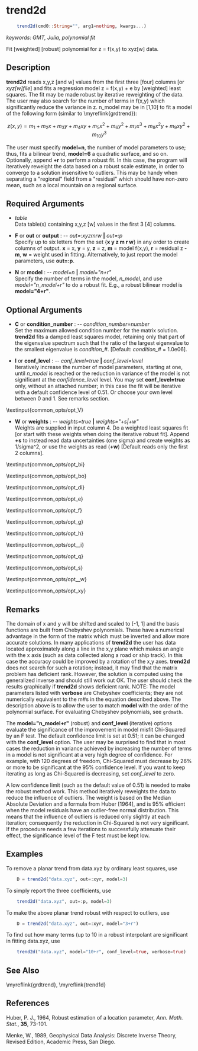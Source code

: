 # trend2d

```julia
	trend2d(cmd0::String="", arg1=nothing, kwargs...)
```

*keywords: GMT, Julia, polynomial fit*

Fit [weighted] [robust] polynomial for z = f(x,y) to xyz[w] data.

Description
-----------

**trend2d** reads x,y,z [and w] values from the first three [four] columns [or *xyz[w]file*]
and fits a regression model z = f(x,y) + e by [weighted] least squares. The fit may be made
robust by iterative reweighting of the data. The user may also search for the number of terms
in f(x,y) which significantly reduce the variance in z. n\_model may be in [1,10] to fit a
model of the following form (similar to \myreflink{grdtrend}):


$$z(x,y) = m_1 + m_{2}x + m_{3}y + m_{4}xy + m_{5}x^2 + m_{6}y^2 + m_{7}x^3 +
  m_{8}x^{2}y + m_{9}xy^2 + m_{10}y^3$$

The user must specify **model=n**, the number of model parameters to use; thus, fits a bilinear
trend, **model=6** a quadratic surface, and so on. Optionally, append **+r** to perform a robust
fit. In this case, the program will iteratively reweight the data based on a robust scale estimate,
in order to converge to a solution insensitive to outliers. This may be handy when separating a
"regional" field from a "residual" which should have non-zero mean, such as a local mountain on
a regional surface.

Required Arguments
------------------

- *table*\
    Data table(s) containing x,y,z [w] values in the first 3 [4] columns.

- **F** or **out** or **output** : -- *out=:xyzmrw* **|** *out=:p*\
    Specify up to six letters from the set {**x y z m r w**} in any order to create columns of output.
    **x** = x, **y** = y, **z** = z, **m** = model f(x,y), **r** = residual z - **m**,
    **w** = weight used in fitting. Alternatively, to just report the model parameters, use **out=:p**.

- **N** or **model** : -- *model=n* **|** *model="n+r"*\
    Specify the number of terms in the model, *n\_model*, and use *model="n_model+r"*
    to do a robust fit. E.g., a robust bilinear model is **model="4+r"**.

Optional Arguments
------------------

- **C** or **condition_number** : -- *condition\_number=number*\
    Set the maximum allowed condition number for the matrix solution. **trend2d** fits a
    damped least squares model, retaining only that part of the eigenvalue spectrum such
    that the ratio of the largest eigenvalue to the smallest eigenvalue is *condition\_#*.
    [Default: *condition\_#* = 1.0e06].

- **I** or **conf_level** : -- *conf\_level=true* **|** *conf\_level=level*\
    Iteratively increase the number of model parameters, starting at one, until *n\_model* is
    reached or the reduction in variance of the model is not significant at the *confidence\_level*
    level. You may set **conf_level=true** only, without an attached number; in this case the
    fit will be iterative with a default confidence level of 0.51. Or choose your own level
    between 0 and 1. See remarks section.

\textinput{common_opts/opt_V}

- **W** or **weights** : -- *weights=true* **|** *weights="+s|+w"*\
    Weights are supplied in input column 4. Do a weighted least squares fit [or start with
    these weights when doing the iterative robust fit]. Append **+s** to instead read data
    uncertainties (one sigma) and create weights as 1/sigma^2, or use the weights as read
    (**+w**) [Default reads only the first 2 columns].

\textinput{common_opts/opt_bi}

\textinput{common_opts/opt_bo}

\textinput{common_opts/opt_di}

\textinput{common_opts/opt_e}

\textinput{common_opts/opt_f}

\textinput{common_opts/opt_g}

\textinput{common_opts/opt_h}

\textinput{common_opts/opt__i}

\textinput{common_opts/opt_q}

\textinput{common_opts/opt_s}

\textinput{common_opts/opt__w}

\textinput{common_opts/opt_xy}

Remarks
-------

The domain of x and y will be shifted and scaled to [-1, 1] and the basis functions are built
from Chebyshev polynomials. These have a numerical advantage in the form of the matrix which
must be inverted and allow more accurate solutions. In many applications of **trend2d** the
user has data located approximately along a line in the x,y plane which makes an angle with
the x axis (such as data collected along a road or ship track). In this case the accuracy could
be improved by a rotation of the x,y axes. **trend2d** does not search for such a rotation;
instead, it may find that the matrix problem has deficient rank.  However, the solution is
computed using the generalized inverse and should still work out OK. The user should check the
results graphically if **trend2d** shows deficient rank. NOTE: The model parameters listed with
**verbose** are Chebyshev coefficients; they are not numerically equivalent to the m#s in the
equation described above. The description above is to allow the user to match **model** with
the order of the polynomial surface. For evaluating Chebyshev polynomials, see `grdmath`.

The **model="n_model+r"** (robust) and **conf_level** (iterative) options evaluate the
significance of the improvement in model misfit Chi-Squared by an F test. The default confidence
limit is set at 0.51; it can be changed with the **conf_level** option. The user may be
surprised to find that in most cases the reduction in variance achieved by increasing the number
of terms in a model is not significant at a very high degree of confidence. For example, with 120
degrees of freedom, Chi-Squared must decrease by 26% or more to be significant at the 95% confidence
level. If you want to keep iterating as long as Chi-Squared is decreasing, set *conf_level* to zero.

A low confidence limit (such as the default value of 0.51) is needed to make the robust method work.
This method iteratively reweights the data to reduce the influence of outliers. The weight is based
on the Median Absolute Deviation and a formula from Huber [1964], and is 95% efficient when the model
residuals have an outlier-free normal distribution. This means that the influence of outliers is
reduced only slightly at each iteration; consequently the reduction in Chi-Squared is not very
significant. If the procedure needs a few iterations to successfully attenuate their effect, the
significance level of the F test must be kept low.

Examples
--------

To remove a planar trend from data.xyz by ordinary least squares, use

```julia
    D = trend2d("data.xyz", out=:xyr, model=3)
```

To simply report the three coefficients, use

```julia
    trend2d("data.xyz", out=:p, model=3)
```

To make the above planar trend robust with respect to outliers, use

```julia
    D = trend2d("data.xyz", out=:xyr, model="3+r")
```

To find out how many terms (up to 10 in a robust interpolant are significant in fitting data.xyz, use

```julia
    trend2d("data.xyz", model="10+r", conf_level=true, verbose=true)
```

See Also
--------

\myreflink{grdtrend}, \myreflink{trend1d}

References
----------

Huber, P. J., 1964, Robust estimation of a location parameter, *Ann.
Math. Stat.*, **35**, 73-101.

Menke, W., 1989, Geophysical Data Analysis: Discrete Inverse Theory,
Revised Edition, Academic Press, San Diego.
